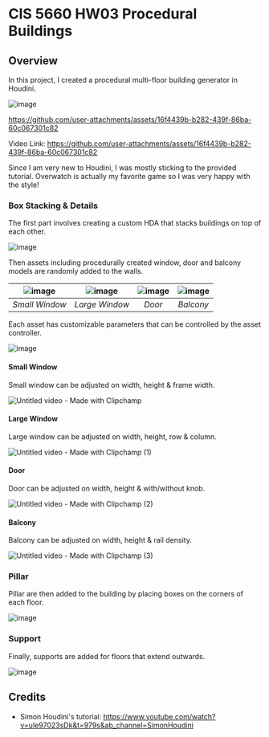 # CIS 5660 HW03 Procedural Buildings

## Overview
In this project, I created a procedural multi-floor building generator in Houdini.

![image](https://github.com/user-attachments/assets/835ba82c-1e45-4694-a6c5-beb3d957e999)

https://github.com/user-attachments/assets/16f4439b-b282-439f-86ba-60c067301c82

Video Link: https://github.com/user-attachments/assets/16f4439b-b282-439f-86ba-60c067301c82

Since I am very new to Houdini, I was mostly sticking to the provided tutorial. Overwatch is actually my favorite game so I was very happy with the style!

### Box Stacking & Details

The first part involves creating a custom HDA that stacks buildings on top of each other. 

![image](https://github.com/user-attachments/assets/db44d44a-ac61-4e8f-8508-0018b902475b)

Then assets including procedurally created window, door and balcony models are randomly added to the walls.

|![image](https://github.com/user-attachments/assets/6f16d931-1bce-4883-bfac-66059089c343)|![image](https://github.com/user-attachments/assets/dc5feb1a-858f-4dff-baa4-406177c15929)|![image](https://github.com/user-attachments/assets/fd650a22-bfe5-43c3-b8c0-2c5782fc01b1)|![image](https://github.com/user-attachments/assets/ed4a7b45-e0cd-4408-af61-6681b0a625d5)|
|:--:|:--:|:--:|:--:|
|*Small Window*|*Large Window*|*Door*|*Balcony*|

Each asset has customizable parameters that can be controlled by the asset controller.

![image](https://github.com/user-attachments/assets/252a1080-3238-4c9f-848e-84aa5d48ef3d)

#### Small Window

Small window can be adjusted on width, height & frame width.

![Untitled video - Made with Clipchamp](https://github.com/user-attachments/assets/2e694b80-425f-4f76-8e83-7785f495e2c5)


#### Large Window

Large window can be adjusted on width, height, row & column.

![Untitled video - Made with Clipchamp (1)](https://github.com/user-attachments/assets/50b91d6e-2842-42fc-96ed-0808a46a5d35)


#### Door

Door can be adjusted on width, height & with/without knob.

![Untitled video - Made with Clipchamp (2)](https://github.com/user-attachments/assets/ed2d12aa-fd79-451c-ba71-0325f1984246)


#### Balcony

Balcony can be adjusted on width, height & rail density.

![Untitled video - Made with Clipchamp (3)](https://github.com/user-attachments/assets/7dab776b-15a6-4952-87e7-14ff6ff49b7c)


### Pillar

Pillar are then added to the building by placing boxes on the corners of each floor.

![image](https://github.com/user-attachments/assets/eb5af282-24c6-447d-845a-0897999165a5)


### Support

Finally, supports are added for floors that extend outwards.

![image](https://github.com/user-attachments/assets/fba7fc90-1029-4995-9c28-c5e71c81917a)


## Credits

- Simon Houdini's tutorial: https://www.youtube.com/watch?v=uIe97023sDk&t=979s&ab_channel=SimonHoudini
